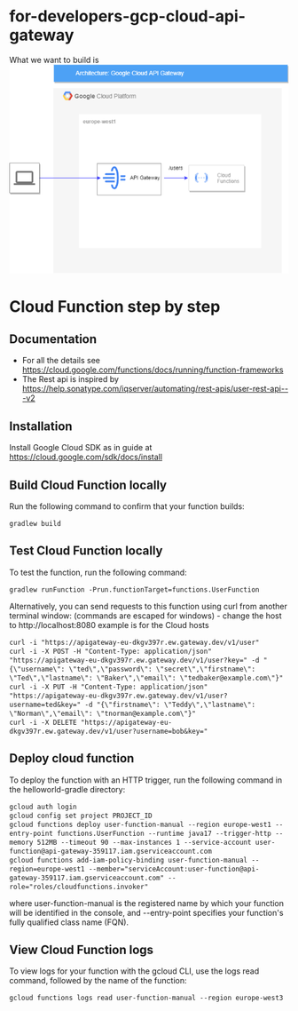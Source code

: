 # for-developers-gcp-cloud-api-gateway

What we want to build is
![diagram](diagram-simple.drawio.png?raw=true "Title")

# Cloud Function step by step

## Documentation
- For all the details see https://cloud.google.com/functions/docs/running/function-frameworks
- The Rest api is inspired by https://help.sonatype.com/iqserver/automating/rest-apis/user-rest-api---v2

## Installation
Install Google Cloud SDK as in guide at https://cloud.google.com/sdk/docs/install 

## Build Cloud Function locally 
Run the following command to confirm that your function builds:
```
gradlew build
```
## Test Cloud Function locally
To test the function, run the following command:
```
gradlew runFunction -Prun.functionTarget=functions.UserFunction
```

Alternatively, you can send requests to this function using curl from another terminal window: (commands are escaped for windows) - change the host to http://localhost:8080
example is for the Cloud hosts
```
curl -i "https://apigateway-eu-dkgv397r.ew.gateway.dev/v1/user"
curl -i -X POST -H "Content-Type: application/json" "https://apigateway-eu-dkgv397r.ew.gateway.dev/v1/user?key=" -d "{\"username\": \"ted\",\"password\": \"secret\",\"firstname\": \"Ted\",\"lastname\": \"Baker\",\"email\": \"tedbaker@example.com\"}"
curl -i -X PUT -H "Content-Type: application/json" "https://apigateway-eu-dkgv397r.ew.gateway.dev/v1/user?username=ted&key=" -d "{\"firstname\": \"Teddy\",\"lastname\": \"Norman\",\"email\": \"tnorman@example.com\"}"
curl -i -X DELETE "https://apigateway-eu-dkgv397r.ew.gateway.dev/v1/user?username=bob&key="

```

## Deploy cloud function
To deploy the function with an HTTP trigger, run the following command in the helloworld-gradle directory:
```
gcloud auth login
gcloud config set project PROJECT_ID
gcloud functions deploy user-function-manual --region europe-west1 --entry-point functions.UserFunction --runtime java17 --trigger-http --memory 512MB --timeout 90 --max-instances 1 --service-account user-function@api-gateway-359117.iam.gserviceaccount.com
gcloud functions add-iam-policy-binding user-function-manual --region=europe-west1 --member="serviceAccount:user-function@api-gateway-359117.iam.gserviceaccount.com" --role="roles/cloudfunctions.invoker"
```
where user-function-manual is the registered name by which your function will be identified in the console, and --entry-point specifies your function's fully qualified class name (FQN).

## View Cloud Function logs
To view logs for your function with the gcloud CLI, use the logs read command, followed by the name of the function:
```
gcloud functions logs read user-function-manual --region europe-west3 
```
